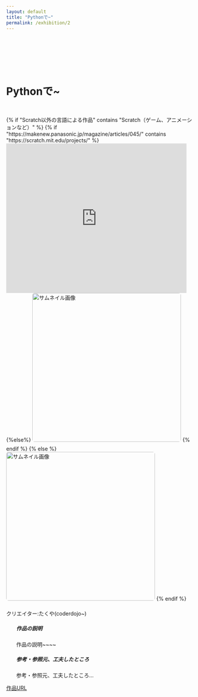 ```yaml
---
layout: default
title: "Pythonで~"
permalink: /exhibition/2
---
```

<h1 style="padding-top: 100px; padding-bottom: 30px; ">Pythonで~</h1>
{% if "Scratch以外の言語による作品" contains "Scratch（ゲーム、アニメーションなど）" %}
{% if "https://makenew.panasonic.jp/magazine/articles/045/" contains "https://scratch.mit.edu/projects/" %}
<iframe src="https://makenew.panasonic.jp/magazine/articles/045/embed" allowtransparency="true" width="485" height="402" frameborder="0" scrolling="no" allowfullscreen></iframe>
{%else%}
<img class='top-img lazyload' src='../img/2023/exhibition/test.jpg' alt='サムネイル画像' loading='lazy'  style='margin-bottom: 10px; border-radius: 6px;width: 400px;' />    
{% endif %}
{% else %}
<img class='top-img lazyload' src='../img/2023/exhibition/test.jpg' alt='サムネイル画像' loading='lazy'  style='margin-bottom: 10px; border-radius: 6px;width: 400px;' />
{% endif %}
<p>クリエイター:たくや(coderdojo~)</p>
<div class="box">
  <h5>作品の説明</h5>
  <p>作品の説明~~~~</p>
</div>
<div class="box">
  <h5>参考・参照元、工夫したところ</h5>
  <p>参考・参照元、工夫したところ...</p>
</div>


<a href="https://makenew.panasonic.jp/magazine/articles/045/" target="_blank" rel="noopener" class="button air">作品URL</a>

<style type="text/css">
  .prev { display: table-cell; color: white; text-align: left;   }
  .toc  { display: table-cell; color: white; text-align: center; }
  .next { display: table-cell; color: white; text-align: right;  }
  .nav a:link, .nav a:visited { color: white; }
  iframe{margin: 0 auto}
  .box{width:450px; margin: 0 auto}
  .box h5{text-align: left;}
  .air{margin-bottom:60px;}
</style>
